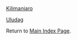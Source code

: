 [Kilimanjaro](kilimanjaro/aa_saga_lab.md)

[Uludag](uludag/aa_uludag_lab.md)

Return to [Main Index Page](../index.md).
